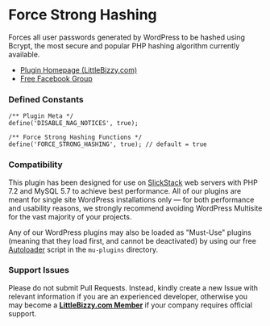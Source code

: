 # Force Strong Hashing

Forces all user passwords generated by WordPress to be hashed using Bcrypt, the most secure and popular PHP hashing algorithm currently available.

* [Plugin Homepage (LittleBizzy.com)](https://www.littlebizzy.com/plugins/force-strong-hashing)
* [Free Facebook Group](https://www.facebook.com/groups/littlebizzy/)

### Defined Constants

    /** Plugin Meta */
    define('DISABLE_NAG_NOTICES', true);
    
    /** Force Strong Hashing Functions */
    define('FORCE_STRONG_HASHING', true); // default = true

### Compatibility

This plugin has been designed for use on [SlickStack](https://slickstack.io) web servers with PHP 7.2 and MySQL 5.7 to achieve best performance. All of our plugins are meant for single site WordPress installations only — for both performance and usability reasons, we strongly recommend avoiding WordPress Multisite for the vast majority of your projects.

Any of our WordPress plugins may also be loaded as "Must-Use" plugins (meaning that they load first, and cannot be deactivated) by using our free [Autoloader](https://github.com/littlebizzy/autoloader) script in the `mu-plugins` directory.

### Support Issues

Please do not submit Pull Requests. Instead, kindly create a new Issue with relevant information if you are an experienced developer, otherwise you may become a [**LittleBizzy.com Member**](https://www.littlebizzy.com/members) if your company requires official support.
